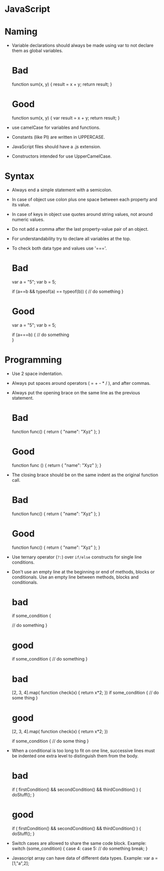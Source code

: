 # JavaScript

# Naming

* Variable declarations should always be made using var to not declare them as global variables.

  # Bad
  function sum(x, y) {
    result = x + y;
    return result;
  }

  # Good
  function sum(x, y) {
    var result = x + y;
    return result;
  }


* use camelCase for variables and functions.

* Constants (like PI) are written in UPPERCASE.

* JavaScript files should have a .js extension.

* Constructors intended for use UpperCamelCase.


# Syntax

* Always end a simple statement with a semicolon.

* In case of object use colon plus one space between each property and its value.

* In case of keys in object use quotes around string values, not around numeric values.

* Do not add a comma after the last property-value pair of an object.

* For understandability try to declare all variables at the top.

* To check both data type and values use '==='.

  # Bad
  var a = "5";
  var b = 5;

  if (a==b && typeof(a) == typeof(b)) {
    // do something
  }
  
  # Good
  var a = "5";
  var b = 5;

  if (a===b) {
    // do something  
  }

# Programming

* Use 2 space indentation.

* Always put spaces around operators ( = + - * / ), and after commas.

* Always put the opening brace on the same line as the previous statement.

  # Bad
  function func()
  {
    return
    {
      "name": "Xyz"
    };
  }  

  # Good
  function func () {
    return {
      "name": "Xyz"
    };
  }


* The closing brace should be on the same indent as the original function call.

  # Bad
  function func() {
    return {
             "name": "Xyz"
           };
  }

  # Good
  function func() {
    return {
      "name": "Xyz"
    };
  }

* Use ternary operator (`?:`) over `if/else` constructs for single line conditions.

* Don't use an empty line at the beginning or end of methods, blocks or conditionals.
  Use an empty line between methods, blocks and conditionals.

  # bad
  if some_condition {

    // do something
  }

  # good
  if some_condition {
    // do something
  }

  # bad
  [2, 3, 4].map( function check(x) { return x*2; })
  if some_condition {
    // do some thing
  }

  # good
  [2, 3, 4].map( function check(x) { return x*2; })

  if some_condition {
    // do some thing
  }


* When a conditional is too long to fit on one line, successive lines must be indented one extra level to distinguish them from the body.

  # bad
  if ( firstCondition() && secondCondition() &&
       thirdCondition() ) {
    doStuff();
  }

  # good
  if ( firstCondition() && secondCondition() &&
         thirdCondition() ) {
    doStuff();
  }


* Switch cases are allowed to share the same code block. 
  Example: 
  switch (some_condition) {
    case 4:
    case 5:
       // do something
       break; 
  }    

* Javascript array can have data of different data types.
  Example: 
  var a = [1,"a",2]; 

